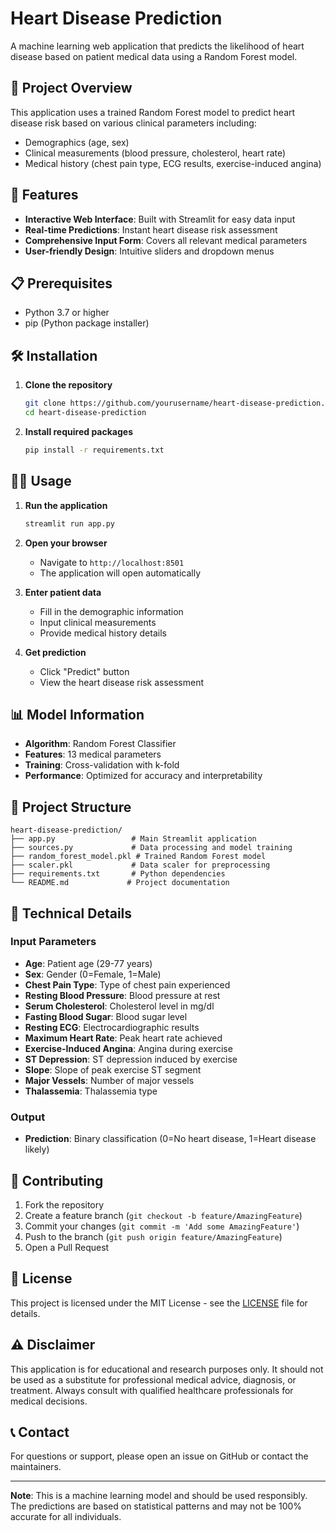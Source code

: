 # Heart Disease Prediction

A machine learning web application that predicts the likelihood of heart disease based on patient medical data using a Random Forest model.

## 🎯 Project Overview

This application uses a trained Random Forest model to predict heart disease risk based on various clinical parameters including:
- Demographics (age, sex)
- Clinical measurements (blood pressure, cholesterol, heart rate)
- Medical history (chest pain type, ECG results, exercise-induced angina)

## 🚀 Features

- **Interactive Web Interface**: Built with Streamlit for easy data input
- **Real-time Predictions**: Instant heart disease risk assessment
- **Comprehensive Input Form**: Covers all relevant medical parameters
- **User-friendly Design**: Intuitive sliders and dropdown menus

## 📋 Prerequisites

- Python 3.7 or higher
- pip (Python package installer)

## 🛠️ Installation

1. **Clone the repository**
   ```bash
   git clone https://github.com/yourusername/heart-disease-prediction.git
   cd heart-disease-prediction
   ```

2. **Install required packages**
   ```bash
   pip install -r requirements.txt
   ```

## 🏃‍♂️ Usage

1. **Run the application**
   ```bash
   streamlit run app.py
   ```

2. **Open your browser**
   - Navigate to `http://localhost:8501`
   - The application will open automatically

3. **Enter patient data**
   - Fill in the demographic information
   - Input clinical measurements
   - Provide medical history details

4. **Get prediction**
   - Click "Predict" button
   - View the heart disease risk assessment

## 📊 Model Information

- **Algorithm**: Random Forest Classifier
- **Features**: 13 medical parameters
- **Training**: Cross-validation with k-fold
- **Performance**: Optimized for accuracy and interpretability

## 📁 Project Structure

```
heart-disease-prediction/
├── app.py                 # Main Streamlit application
├── sources.py             # Data processing and model training
├── random_forest_model.pkl # Trained Random Forest model
├── scaler.pkl             # Data scaler for preprocessing
├── requirements.txt       # Python dependencies
└── README.md             # Project documentation
```

## 🔧 Technical Details

### Input Parameters
- **Age**: Patient age (29-77 years)
- **Sex**: Gender (0=Female, 1=Male)
- **Chest Pain Type**: Type of chest pain experienced
- **Resting Blood Pressure**: Blood pressure at rest
- **Serum Cholesterol**: Cholesterol level in mg/dl
- **Fasting Blood Sugar**: Blood sugar level
- **Resting ECG**: Electrocardiographic results
- **Maximum Heart Rate**: Peak heart rate achieved
- **Exercise-Induced Angina**: Angina during exercise
- **ST Depression**: ST depression induced by exercise
- **Slope**: Slope of peak exercise ST segment
- **Major Vessels**: Number of major vessels
- **Thalassemia**: Thalassemia type

### Output
- **Prediction**: Binary classification (0=No heart disease, 1=Heart disease likely)

## 🤝 Contributing

1. Fork the repository
2. Create a feature branch (`git checkout -b feature/AmazingFeature`)
3. Commit your changes (`git commit -m 'Add some AmazingFeature'`)
4. Push to the branch (`git push origin feature/AmazingFeature`)
5. Open a Pull Request

## 📝 License

This project is licensed under the MIT License - see the [LICENSE](LICENSE) file for details.

## ⚠️ Disclaimer

This application is for educational and research purposes only. It should not be used as a substitute for professional medical advice, diagnosis, or treatment. Always consult with qualified healthcare professionals for medical decisions.

## 📞 Contact

For questions or support, please open an issue on GitHub or contact the maintainers.

---

**Note**: This is a machine learning model and should be used responsibly. The predictions are based on statistical patterns and may not be 100% accurate for all individuals. 